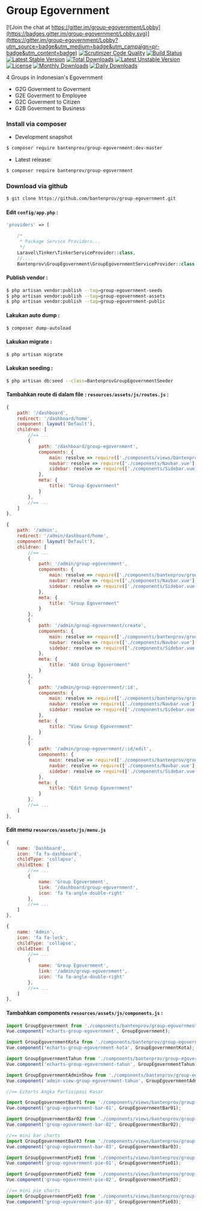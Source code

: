 # Group Egovernment

[![Join the chat at https://gitter.im/group-egovernment/Lobby](https://badges.gitter.im/group-egovernment/Lobby.svg)](https://gitter.im/group-egovernment/Lobby?utm_source=badge&utm_medium=badge&utm_campaign=pr-badge&utm_content=badge)
[![Scrutinizer Code Quality](https://scrutinizer-ci.com/g/bantenprov/group-egovernment/badges/quality-score.png?b=master)](https://scrutinizer-ci.com/g/bantenprov/group-egovernment/?branch=master)
[![Build Status](https://scrutinizer-ci.com/g/bantenprov/group-egovernment/badges/build.png?b=master)](https://scrutinizer-ci.com/g/bantenprov/group-egovernment/build-status/master)
[![Latest Stable Version](https://poser.pugx.org/bantenprov/group-egovernment/v/stable)](https://packagist.org/packages/bantenprov/group-egovernment)
[![Total Downloads](https://poser.pugx.org/bantenprov/group-egovernment/downloads)](https://packagist.org/packages/bantenprov/group-egovernment)
[![Latest Unstable Version](https://poser.pugx.org/bantenprov/group-egovernment/v/unstable)](https://packagist.org/packages/bantenprov/group-egovernment)
[![License](https://poser.pugx.org/bantenprov/group-egovernment/license)](https://packagist.org/packages/bantenprov/group-egovernment)
[![Monthly Downloads](https://poser.pugx.org/bantenprov/group-egovernment/d/monthly)](https://packagist.org/packages/bantenprov/group-egovernment)
[![Daily Downloads](https://poser.pugx.org/bantenprov/group-egovernment/d/daily)](https://packagist.org/packages/bantenprov/group-egovernment)

4 Groups in Indonesian's Egovernment
- G2G Goverment to Goverment
- G2E Goverment to Employee
- G2C Goverment to Citizen
- G2B Goverment to Business

### Install via composer

- Development snapshot

```bash
$ composer require bantenprov/group-egovernment:dev-master
```

- Latest release:

```bash
$ composer require bantenprov/group-egovernment
```

### Download via github

```bash
$ git clone https://github.com/bantenprov/group-egovernment.git
```

#### Edit `config/app.php` :

```php
'providers' => [

    /*
     * Package Service Providers...
     */
    Laravel\Tinker\TinkerServiceProvider::class,
    //....
    Bantenprov\GroupEgovernment\GroupEgovernmentServiceProvider::class,
```

#### Publish vendor :

```bash
$ php artisan vendor:publish --tag=group-egovernment-seeds
$ php artisan vendor:publish --tag=group-egovernment-assets
$ php artisan vendor:publish --tag=group-egovernment-public
```

#### Lakukan auto dump :

```bash
$ composer dump-autoload
```

#### Lakukan migrate :

```bash
$ php artisan migrate
```

#### Lakukan seeding :

```bash
$ php artisan db:seed --class=BantenprovGroupEgovernmentSeeder
```

#### Tambahkan route di dalam file : `resources/assets/js/routes.js` :

```javascript
{
    path: '/dashboard',
    redirect: '/dashboard/home',
    component: layout('Default'),
    children: [
        //== ...
        {
            path: '/dashboard/group-egovernment',
            components: {
                main: resolve => require(['./components/views/bantenprov/group-egovernment/DashboardGroupEgovernment.vue'], resolve),
                navbar: resolve => require(['./components/Navbar.vue'], resolve),
                sidebar: resolve => require(['./components/Sidebar.vue'], resolve)
            },
            meta: {
                title: "Group Egovernment"
            }
        },
        //== ...
    ]
},
```

```javascript
{
    path: '/admin',
    redirect: '/admin/dashboard/home',
    component: layout('Default'),
    children: [
        //== ...
        {
            path: '/admin/group-egovernment',
            components: {
                main: resolve => require(['./components/bantenprov/group-egovernment/GroupEgovernment.index.vue'], resolve),
                navbar: resolve => require(['./components/Navbar.vue'], resolve),
                sidebar: resolve => require(['./components/Sidebar.vue'], resolve)
            },
            meta: {
                title: "Group Egovernment"
            }
        },
        {
            path: '/admin/group-egovernment/create',
            components: {
                main: resolve => require(['./components/bantenprov/group-egovernment/GroupEgovernment.add.vue'], resolve),
                navbar: resolve => require(['./components/Navbar.vue'], resolve),
                sidebar: resolve => require(['./components/Sidebar.vue'], resolve)
            },
            meta: {
                title: "Add Group Egovernment"
            }
        },
        {
            path: '/admin/group-egovernment/:id',
            components: {
                main: resolve => require(['./components/bantenprov/group-egovernment/GroupEgovernment.show.vue'], resolve),
                navbar: resolve => require(['./components/Navbar.vue'], resolve),
                sidebar: resolve => require(['./components/Sidebar.vue'], resolve)
            },
            meta: {
                title: "View Group Egovernment"
            }
        },
        {
            path: '/admin/group-egovernment/:id/edit',
            components: {
                main: resolve => require(['./components/bantenprov/group-egovernment/GroupEgovernment.edit.vue'], resolve),
                navbar: resolve => require(['./components/Navbar.vue'], resolve),
                sidebar: resolve => require(['./components/Sidebar.vue'], resolve)
            },
            meta: {
                title: "Edit Group Egovernment"
            }
        },
        //== ...
    ]
},
```
#### Edit menu `resources/assets/js/menu.js`

```javascript
{
    name: 'Dashboard',
    icon: 'fa fa-dashboard',
    childType: 'collapse',
    childItem: [
        //== ...
        {
            name: 'Group Egovernment',
            link: '/dashboard/group-egovernment',
            icon: 'fa fa-angle-double-right'
        },
        //== ...
    ]
},
```

```javascript
{
    name: 'Admin',
    icon: 'fa fa-lock',
    childType: 'collapse',
    childItem: [
        //== ...
        {
            name: 'Group Egovernment',
            link: '/admin/group-egovernment',
            icon: 'fa fa-angle-double-right'
        },
        //== ...
    ]
},
```

#### Tambahkan components `resources/assets/js/components.js` :

```javascript
import GroupEgovernment from './components/bantenprov/group-egovernment/GroupEgovernment.chart.vue';
Vue.component('echarts-group-egovernment', GroupEgovernment);

import GroupEgovernmentKota from './components/bantenprov/group-egovernment/GroupEgovernmentKota.chart.vue';
Vue.component('echarts-group-egovernment-kota', GroupEgovernmentKota);

import GroupEgovernmentTahun from './components/bantenprov/group-egovernment/GroupEgovernmentTahun.chart.vue';
Vue.component('echarts-group-egovernment-tahun', GroupEgovernmentTahun);

import GroupEgovernmentAdminShow from './components/bantenprov/group-egovernment/GroupEgovernmentAdmin.show.vue';
Vue.component('admin-view-group-egovernment-tahun', GroupEgovernmentAdminShow);

//== Echarts Angka Partisipasi Kasar

import GroupEgovernmentBar01 from './components/views/bantenprov/group-egovernment/GroupEgovernmentBar01.vue';
Vue.component('group-egovernment-bar-01', GroupEgovernmentBar01);

import GroupEgovernmentBar02 from './components/views/bantenprov/group-egovernment/GroupEgovernmentBar02.vue';
Vue.component('group-egovernment-bar-02', GroupEgovernmentBar02);

//== mini bar charts
import GroupEgovernmentBar03 from './components/views/bantenprov/group-egovernment/GroupEgovernmentBar03.vue';
Vue.component('group-egovernment-bar-03', GroupEgovernmentBar03);

import GroupEgovernmentPie01 from './components/views/bantenprov/group-egovernment/GroupEgovernmentPie01.vue';
Vue.component('group-egovernment-pie-01', GroupEgovernmentPie01);

import GroupEgovernmentPie02 from './components/views/bantenprov/group-egovernment/GroupEgovernmentPie02.vue';
Vue.component('group-egovernment-pie-02', GroupEgovernmentPie02);

//== mini pie charts
import GroupEgovernmentPie03 from './components/views/bantenprov/group-egovernment/GroupEgovernmentPie03.vue';
Vue.component('group-egovernment-pie-03', GroupEgovernmentPie03);
```
